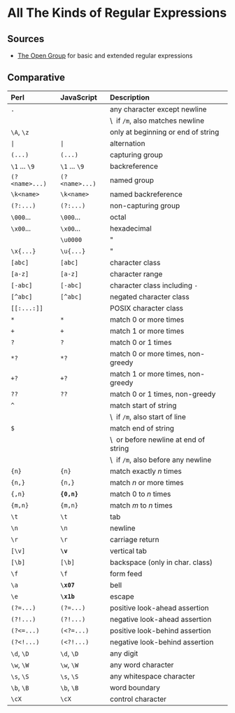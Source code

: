# All The Kinds of Regular Expressions

## Sources

-   [The Open Group](https://pubs.opengroup.org/onlinepubs/009695399/basedefs/xbd_chap09.html#:~:text=Regular%20Expressions%20(REs)%20provide%20a,according%20to%20the%20current%20locale.)
    for basic and extended regular expressions

## Comparative

| Perl           | JavaScript     | Description                           |
|:---------------|:---------------|:--------------------------------------|
| `.`            |                | any character except newline          |
|                |                | \  if `/m`, also matches newline      |
| `\A`, `\z`     |                | only at beginning or end of string    |
| `\|`           | `\|`           | alternation                           |
| `(...)`        | `(...)`        | capturing group                       |
| `\1` ... `\9`  | `\1` ... `\9`  | backreference                         |
| `(?<name>...)` | `(?<name>...)` | named group                           |
| `\k<name>`     | `\k<name>`     | named backreference                   |
| `(?:...)`      | `(?:...)`      | non-capturing group                   |
| `\000`...      | `\000`...      | octal                                 |
| `\x00`...      | `\x00`...      | hexadecimal                           |
|                | `\u0000`       | "                                     |
| `\x{...}`      | `\u{...}`      | "                                     |
| `[abc]`        | `[abc]`        | character class                       |
| `[a-z]`        | `[a-z]`        | character range                       |
| `[-abc]`       | `[-abc]`       | character class including `-`         |
| `[^abc]`       | `[^abc]`       | negated character class               |
| `[[:...:]]`    |                | POSIX character class                 |
| `*`            | `*`            | match 0 or more times                 |
| `+`            | `+`            | match 1 or more times                 |
| `?`            | `?`            | match 0 or 1 times                    |
| `*?`           | `*?`           | match 0 or more times, non-greedy     |
| `+?`           | `+?`           | match 1 or more times, non-greedy     |
| `??`           | `??`           | match 0 or 1 times, non-greedy        |
| `^`            |                | match start of string                 |
|                |                | \  if `/m`, also start of line        |
| `$`            |                | match end of string                   |
|                |                | \  or before newline at end of string |
|                |                | \  if `/m`, also before any newline   |
| `{n}`          | `{n}`          | match exactly _n_ times               |
| `{n,}`         | `{n,}`         | match _n_ or more times               |
| `{,n}`         | **`{0,n}`**    | match 0 to _n_ times                  |
| `{m,n}`        | `{m,n}`        | match _m_ to _n_ times                |
| `\t`           | `\t`           | tab                                   |
| `\n`           | `\n`           | newline                               |
| `\r`           | `\r`           | carriage return                       |
| `[\v]`         | **`\v`**       | vertical tab                          |
| `[\b]`         | `[\b]`         | backspace (only in char. class)       |
| `\f`           | `\f`           | form feed                             |
| `\a`           | **`\x07`**     | bell                                  |
| `\e`           | **`\x1b`**     | escape                                |
| `(?=...)`      | `(?=...)`      | positive look-ahead assertion         |
| `(?!...)`      | `(?!...)`      | negative look-ahead assertion         |
| `(?<=...)`     | `(<?=...)`     | positive look-behind assertion        |
| `(?<!...)`     | `(<?!...)`     | negative look-behind assertion        |
| `\d`, `\D`     | `\d`, `\D`     | any digit                             |
| `\w`, `\W`     | `\w`, `\W`     | any word character                    |
| `\s`, `\S`     | `\s`, `\S`     | any whitespace character              |
| `\b`, `\B`     | `\b`, `\B`     | word boundary                         |
| `\cX`          | `\cX`          | control character                     |
